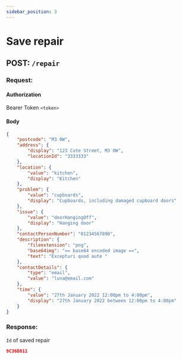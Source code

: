 ```yaml
---
sidebar_position: 3
---
```


# Save repair

## POST: `/repair`

### Request:

#### Authorization

Bearer Token `<token>`

#### Body

```json
{
    "postcode": "M3 0W",
    "address": {
        "display": "123 Cute Street, M3 0W",
        "locationId": "3333333"
    },
    "location": {
        "value": "kitchen",
        "display": "Kitchen"
    },
    "problem": {
        "value": "cupboards",
        "display": "Cupboards, including damaged cupboard doors"
    },
    "issue": {
        "value": "doorHangingOff",
        "display": "Hanging door"
    },
    "contactPersonNumber": "01234567890",
    "description": {
        "fileextension": "png",
        "base64img": "== base64 encoded image ==",
        "text": "Excepturi quod aute "
    },
    "contactDetails": {
        "type": "email",
        "value": "luna@email.com"
    },
    "time": {
        "value": "27th January 2022 12:00pm to 4:00pm",
        "display": "27th January 2022 between 12:00pm to 4:00pm"
    }
}
```

### Response:

`Id` of saved repair

```json
9C36D811
```
